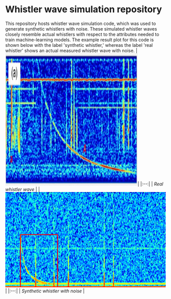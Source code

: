 # Whistler wave simulation repository
This repository hosts whistler wave simulation code, which was used to generate synthetic whistlers with noise. These simulated whistler waves closely resemble actual whistlers with respect to the attributes needed to train machine-learning models. The example result plot for this code is shown below with the label 'synthetic whistler,' whereas the label 'real whistler' shows an actual measured whistler wave with noise. 
                               |![Alt text](whistler_true.jpg?raw=true "Actual whistler")|
|:--:| 
| *Real whistler wave* |
|![Alt text](Simulated_whistler.png?raw=true "Actual whistler")|
|:--:| 
| *Synthetic whistler with noise* |

